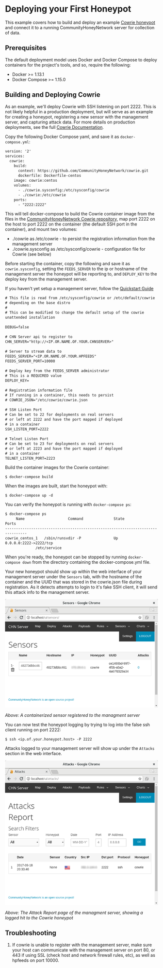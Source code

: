 Deploying your First Honeypot
=============================

This example covers how to build and deploy an example [Cowrie honeypot](http://www.micheloosterhof.com/cowrie/) and connect it to a running CommunityHoneyNetwork server for collection of data.

## Prerequisites

The default deployment model uses Docker and Docker Compose to deploy containers for the project's tools, and so, require the following:

* Docker >= 1.13.1
* Docker Compose >= 1.15.0

## Building and Deploying Cowrie

As an example, we'll deploy Cowrie with SSH listening on port 2222.  This is not likely helpful in a production deployment, but will serve as an example for creating a honeypot, registering a new sensor with the management server, and capturing attack data.  For more details on production deployments, see the full [Cowrie Documentation](cowrie.md).


Copy the following Docker Compose yaml, and save it as `docker-compose.yml`:

```
version: '2'
services:
  cowrie:
    build:
      context: https://github.com/CommunityHoneyNetwork/cowrie.git
      dockerfile: Dockerfile-centos
    image: cowrie:centos
    volumes:
      - ./cowrie.sysconfig:/etc/sysconfig/cowrie
      - ./cowrie:/etc/cowrie
    ports:
      - "2222:2222"
```

This will tell docker-compose to build the Cowrie container image from the files in the [CommunityHoneyNetwork Cowrie repository](https://github.com/CommunityHoneyNetwork/cowrie), map port 2222 on the host to port 2222 on the container (the default SSH port in the container), and mount two volumes: 

* ./cowrie as /etc/cowrie - to persist the registration information from the management server
* ./cowrie.sysconfig as /etc/sysconfig/cowrie - configuration file for Cowrie (see below)

Before starting the container, copy the following and save it as `cowrie.sysconfig`, setting the `FEEDS_SERVER` to the ip or hostname of the management server the honeypot will be reporting to, and `DEPLOY_KEY` to the deploy key from the management server.

If you haven't yet setup a management server, follow the [Quickstart Guide](quickstart.md)

```
# This file is read from /etc/sysconfig/cowrie or /etc/default/cowrie
# depending on the base distro
#
# This can be modified to change the default setup of the cowrie unattended installation

DEBUG=false

# CHN Server api to register to
CHN_SERVER="http://<IP.OR.NAME.OF.YOUR.CHNSERVER>"

# Server to stream data to
FEEDS_SERVER="<IP.OR.NAME.OF.YOUR.HPFEEDS"
FEEDS_SERVER_PORT=10000

# Deploy key from the FEEDS_SERVER administrator
# This is a REQUIRED value
DEPLOY_KEY=

# Registration information file
# If running in a container, this needs to persist
# COWRIE_JSON="/etc/cowrie/cowrie.json

# SSH Listen Port
# Can be set to 22 for deployments on real servers
# or left at 2222 and have the port mapped if deployed
# in a container
SSH_LISTEN_PORT=2222

# Telnet Listen Port
# Can be set to 23 for deployments on real servers
# or left at 2223 and have the port mapped if deployed
# in a container
TELNET_LISTEN_PORT=2223
```

Build the container images for the Cowrie container:

    $ docker-compose build

When the images are built, start the honeypot with:

    $ docker-compose up -d

You can verify the honeypot is running with `docker-compose ps`:

    $ docker-compose ps
         Name                    Command              State           Ports         
    --------------------------------------------------------------------------------
    cowrie_centos_1   /sbin/runsvdir -P               Up      0.0.0.0:2222->2222/tcp
                  /etc/service     


When you're ready, the honeypot can be stopped by running `docker-compose down` from the directory containing the docker-compose.yml file.

Your new honeypot should show up within the web interface of your management server under the `Sensors` tab, with the hostname of the container and the UUID that was stored in the cowrie.json file during registration.  As it detects attempts to login to it's fake SSH client, it will send this attack info to the management server.

![Sensors](img/sensors.png)

*Above: A containerized sensor registered to the managment server*

You can now test the honeypot logging by trying to log into the false ssh client running on port 2222:

    $ ssh <ip.of.your.honeypot.host> -P 2222

Attacks logged to your management server will show up under the `Attacks` section in the web interface.

![Attacks](img/attacks.png)

*Above: The Attack Report page of the managment server, showing a logged hit to the Cowrie honeypot*


## Troubleshooting

1. If cowrie is unable to register with the management server, make sure your host can communicate with the management server on port 80, or 443 if using SSL (check host and network firewall rules, etc), as well as hpfeeds on port 10000.


